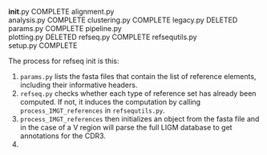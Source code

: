 __init__.py         COMPLETE
alignment.py        
analysis.py         COMPLETE
clustering.py       COMPLETE
legacy.py           DELETED
params.py           COMPLETE
pipeline.py         
plotting.py         DELETED
refseq.py           COMPLETE
refsequtils.py      
setup.py            COMPLETE

The process for refseq init is this:

1.  `params.py` lists the fasta files that contain the list of reference
    elements, including their informative headers.
2. `refseq.py` checks whether each type of reference set has already been
    computed. If not, it induces the computation by calling
    `process_IMGT_references` in `refsequtils.py`.
3. `process_IMGT_references` then initializes an object from the fasta file
    and in the case of a V region will parse the full LIGM database to get
    annotations for the CDR3.
4.  
